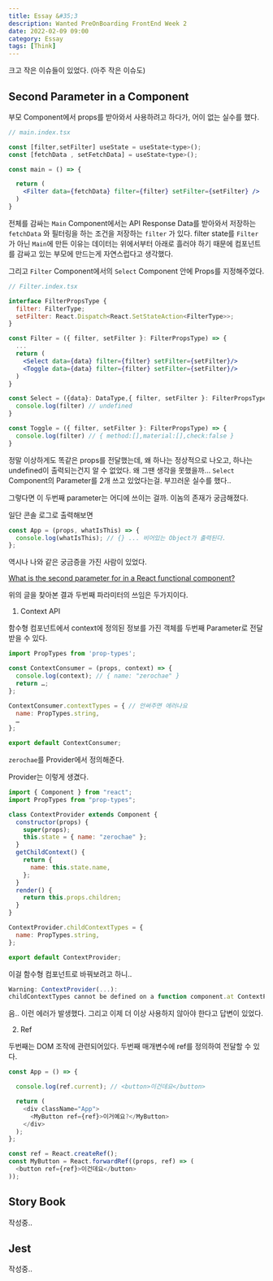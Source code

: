 ```yaml
---
title: Essay &#35;3
description: Wanted PreOnBoarding FrontEnd Week 2
date: 2022-02-09 09:00
category: Essay
tags: [Think]
---
```


크고 작은 이슈들이 있었다. (아주 작은 이슈도)

## Second Parameter in a Component

부모 Component에서 props를 받아와서 사용하려고 하다가, 어이 없는 실수를 했다.

```jsx
// main.index.tsx

const [filter,setFilter] useState = useState<type>();
const [fetchData , setFetchData] = useState<type>();

const main = () => {

  return (
    <Filter data={fetchData} filter={filter} setFilter={setFilter} />
  )
}
```

전체를 감싸는 `Main` Component에서는 API Response Data를 받아와서 저장하는 `fetchData` 와 필터링을 하는 조건을 저장하는 `filter` 가 있다. filter state를 `Filter`가 아닌 `Main`에 만든 이유는 데이터는 위에서부터 아래로 흘러야 하기 때문에 컴포넌트를 감싸고 있는 부모에 만드는게 자연스럽다고 생각했다.

그리고 `Filter` Component에서의 `Select` Component 안에 Props를 지정해주었다.

```jsx
// Filter.index.tsx

interface FilterPropsType {
  filter: FilterType;
  setFilter: React.Dispatch<React.SetStateAction<FilterType>>;
}

const Filter = ({ filter, setFilter }: FilterPropsType) => {
  ...
  return (
    <Select data={data} filter={filter} setFilter={setFilter}/>
    <Toggle data={data} filter={filter} setFilter={setFilter}/>
  )
}

const Select = ({data}: DataType,{ filter, setFilter }: FilterPropsType) => {
  console.log(filter) // undefined
}

const Toggle = ({ filter, setFilter }: FilterPropsType) => {
  console.log(filter) // { method:[],material:[],check:false }
}
```

정말 이상하게도 똑같은 props를 전달했는데, 왜 하나는 정상적으로 나오고, 하나는 undefined이 출력되는건지 알 수 없었다. 왜 그땐 생각을 못했을까... `Select` Component의 Parameter를 2개 쓰고 있었다는걸. 부끄러운 실수를 했다..

그렇다면 이 두번째 parameter는 어디에 쓰이는 걸까. 이놈의 존재가 궁금해졌다.

일단 콘솔 로그로 출력해보면

```jsx
const App = (props, whatIsThis) => {
  console.log(whatIsThis); // {} ... 비어있는 Object가 출력된다.
};
```

역시나 나와 같은 궁금증을 가진 사람이 있었다.

[What is the second parameter for in a React functional component?](https://stackoverflow.com/questions/56879095/what-is-the-second-parameter-for-in-a-react-functional-component)

위의 글을 찾아본 결과 두번째 파라미터의 쓰임은 두가지이다.

1. Context API

함수형 컴포넌트에서 context에 정의된 정보를 가진 객체를 두번째 Parameter로 전달 받을 수 있다.

```jsx
import PropTypes from 'prop-types';

const ContextConsumer = (props, context) => {
  console.log(context); // { name: "zerochae" }
  return …;
};

ContextConsumer.contextTypes = { // 안써주면 에러나요
  name: PropTypes.string,
  …
};

export default ContextConsumer;
```

`zerochae`를 Provider에서 정의해준다.

Provider는 이렇게 생겼다.

```jsx
import { Component } from "react";
import PropTypes from "prop-types";

class ContextProvider extends Component {
  constructor(props) {
    super(props);
    this.state = { name: "zerochae" };
  }
  getChildContext() {
    return {
      name: this.state.name,
    };
  }
  render() {
    return this.props.children;
  }
}

ContextProvider.childContextTypes = {
  name: PropTypes.string,
};

export default ContextProvider;
```

이걸 함수형 컴포넌트로 바꿔보려고 하니..

```js
Warning: ContextProvider(...): 
childContextTypes cannot be defined on a function component.at ContextProvider
```

음.. 이런 에러가 발생했다. 그리고 이제 더 이상 사용하지 않아야 한다고 답변이 있었다.

2. Ref

두번째는 DOM 조작에 관련되어있다. 두번째 매개변수에 ref를 정의하여 전달할 수 있다.

```js
const App = () => {

  console.log(ref.current); // <button>이건데요</button>

  return (
    <div className="App">
      <MyButton ref={ref}>이거예요?</MyButton>
    </div>
  );
};

const ref = React.createRef();
const MyButton = React.forwardRef((props, ref) => (
  <button ref={ref}>이건데요</button>
));
```

## Story Book

작성중..

## Jest

작성중..